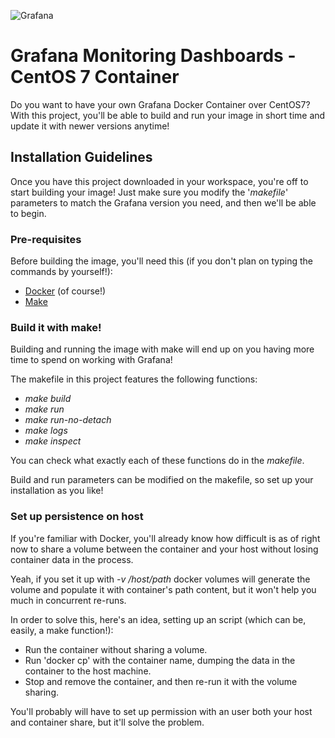![Grafana](https://i.imgur.com/7sHvVLx.png)

# Grafana Monitoring Dashboards - CentOS 7 Container
Do you want to have your own Grafana Docker Container over CentOS7? With this project, you'll be able to build and run your image in short time and update it with newer versions anytime!

## Installation Guidelines
Once you have this project downloaded in your workspace, you're off to start building your image! Just make sure you modify the '*makefile*' parameters to match the Grafana version you need, and then we'll be able to begin.

### Pre-requisites
Before building the image, you'll need this (if you don't plan on typing the commands by yourself!):
- [Docker](https://www.docker.com/get-docker) (of course!)
- [Make](https://www.gnu.org/software/make/)

### Build it with make!
Building and running the image with make will end up on you having more time to spend on working with Grafana!

The makefile in this project features the following functions:
- *make build*
- *make run*
- *make run-no-detach*
- *make logs*
- *make inspect*

You can check what exactly each of these functions do in the *makefile*.

Build and run parameters can be modified on the makefile, so set up your installation as you like!

### Set up persistence on host
If you're familiar with Docker, you'll already know how difficult is as of right now to share a volume between the container and your host without losing container data in the process.

Yeah, if you set it up with *-v /host/path* docker volumes will generate the volume and populate it with container's path content, but it won't help you much in concurrent re-runs. 

In order to solve this, here's an idea, setting up an script (which can be, easily, a make function!):
- Run the container without sharing a volume.
- Run 'docker cp' with the container name, dumping the data in the container to the host machine.
- Stop and remove the container, and then re-run it with the volume sharing.

You'll probably will have to set up permission with an user both your host and container share, but it'll solve the problem.
